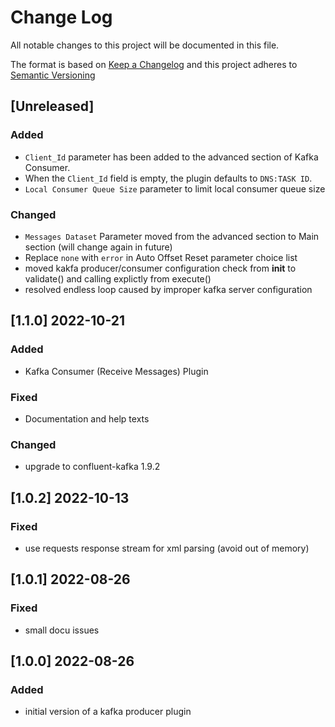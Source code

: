 # Change Log

All notable changes to this project will be documented in this file.

The format is based on [Keep a Changelog](http://keepachangelog.com/) and this project adheres to [Semantic Versioning](https://semver.org/)

## [Unreleased]

### Added

- `Client_Id` parameter has been added to the advanced section of Kafka Consumer.
- When the `Client_Id` field is empty, the plugin defaults to `DNS:TASK ID`.
- `Local Consumer Queue Size` parameter to limit local consumer queue size
### Changed

- `Messages Dataset` Parameter moved from the advanced section to Main section (will change again in future)
- Replace `none` with `error` in Auto Offset Reset parameter choice list
- moved kakfa producer/consumer configuration check from __init__ to validate() and calling explictly from execute()
- resolved endless loop caused by improper kafka server configuration
## [1.1.0] 2022-10-21

### Added

- Kafka Consumer (Receive Messages) Plugin

### Fixed

- Documentation and help texts

### Changed

- upgrade to confluent-kafka 1.9.2

## [1.0.2] 2022-10-13

### Fixed

- use requests response stream for xml parsing (avoid out of memory)

## [1.0.1] 2022-08-26

### Fixed

- small docu issues

## [1.0.0] 2022-08-26

### Added

- initial version of a kafka producer plugin

